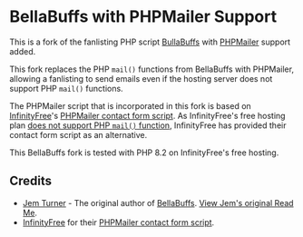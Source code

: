 # BellaBuffs with PHPMailer Support

This is a fork of the fanlisting PHP script [BullaBuffs](https://github.com/jemjabella/BellaBuffs) with [PHPMailer](https://github.com/PHPMailer/PHPMailer) support added.

This fork replaces the PHP `mail()` functions from BellaBuffs with PHPMailer, allowing a fanlisting to send emails even if the hosting server does not support PHP `mail()` functions.

The PHPMailer script that is incorporated in this fork is based on [InfinityFree](https://www.infinityfree.com/)'s [PHPMailer contact form script](https://github.com/InfinityFreeHosting/contactform). As InfinityFree's free hosting plan [does not support PHP `mail()` function](https://forum.infinityfree.com/t/sending-email-from-your-website-php-mail/49242), InfinityFree has provided their contact form script as an alternative.

This BellaBuffs fork is tested with PHP 8.2 on InfinityFree's free hosting.

## Credits
* [Jem Turner](https://www.jemjabella.co.uk/) - The original author of [BellaBuffs](https://www.jemjabella.co.uk/scripts/bellabuffs/). [View Jem's original Read Me](https://github.com/helenclx/BellaBuffs-PHPMailer/blob/master/README_original.txt).
* [InfinityFree](https://www.infinityfree.com/) for their [PHPMailer contact form script](https://github.com/PHPMailer/PHPMailer).